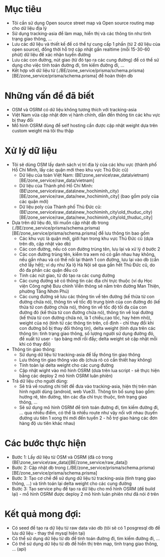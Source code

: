 # Mục tiêu
- Tôi cần sử dụng Open source street map và Open source routing map cho dữ liệu địa lý
- Sử dụng tracking-asia để làm map, hiển thị và các thông tin như tình trạng giao thông, ...
- Lưu các dữ liệu và thiết kế để có thể tự cung cấp 1 phần (từ 2 dữ liệu của open source), đồng thời hỗ trợ cập nhật gần realtime (mỗi 15-30-60 phút) dữ liệu để xác nhận tuyến đường
- Lưu các con đường, nút giao (từ đó tạo ra các cung đường) để có thể sử dụng cho việc tính toán đường đi, tìm kiếm đường đi, ...
- Kết hợp với dữ liệu từ (./BE/zone_service/prisma/schema.prisma)[BE/zone_service/prisma/schema.prisma] để hoàn thiện db

# Những vấn đề đã biết
- OSM và OSRM có dữ liệu không tương thích với tracking-asia
- Việt Nam vừa cập nhật đơn vị hành chính, dẫn đến thông tin các khu vực bị thay đổi
- Mồ hình OSRM dùng để self hosting cần được cập nhật weight dựa trên custom weight mà tôi thu thập

# Xử lý dữ liệu
- Tôi sẽ dùng OSM lấy danh sách vị trí địa lý của các khu vực (thành phố Hồ Chí Minh, lấy các quận mới theo khu vực Thủ Đức cũ)
    - Dữ liệu của toàn Việt Nam: (BE\zone_service\raw_data\vietnam)[BE/zone_service/raw_data/vietnam]
    - Dữ liệu của Thành phố Hồ Chí Minh: (BE\zone_service\raw_data\new_hochiminh_city)[BE/zone_service/raw_data/new_hochiminh_city] (bao gồm poly của các quận mới)
    - Dữ liệu poly của Thành phố Thủ Đức cũ: (BE\zone_service\raw_data\new_hochiminh_city\old_thuduc_city)[BE/zone_service/raw_data/new_hochiminh_city/old_thuduc_city]
- Dựa trên dữ liệu đó, tôi muốn cập nhật db trong (./BE/zone_service/prisma/schema.prisma)[BE/zone_service/prisma/schema.prisma] để lưu thông tin bao gồm
    - Các khu vực là quận mới, giới hạn trong khu vực Thủ Đức cũ (dựa trên db, cập nhật vào db)
    - Các con đường, nếu có con đường trùng tên, lưu lại và xử lý ở bước 2
    - Các con đường trùng tên, kiểm tra xem nó có gần nhau hay không, nếu gần nhau và có thể nối lại thành 1 con đường, lưu lại vào db (cần chờ lấy hết); ví dụ như Xa lộ Hà Nội sẽ qua gần hết Thủ Đức cũ, do đó đa phần các quận đều có
    - Tính các nút giao, từ đó tạo ra các cung đường
    - Các cung đường sẽ có thông tin các địa chỉ trực thuộc (ví dụ Học viện Công nghệ Bưu chính Viễn thông sẽ nằm trên đường Man Thiện, phường Tăng Nhơn Phú)
    - Các cung đường sẽ lưu các thông tin về tên đường (kế thừa từ con đường chứa nó), thông tin về tốc độ trung bình của con đường đó (kế thừa từ con đường chứa nó), thông tin về tốc độ tối đa của con đường đó (kế thừa từ con đường chứa nó), thông tin về loại đường (kế thừa từ con đường chứa nó, là 1 chiều,cao tốc, hay hẻm nhỏ), weight của nó (tính từ các thông tin trên, cố định - chỉ thay đổi khi con đường bố bị thay đổi thông tin), delta weight (tính dựa trên các thông tin: tình trạng giao thông, số lượng người sử dụng đường đó, đề xuất từ user - tạo bảng mới rồi đấy; delta weight sẽ cập nhật mỗi khi có thay đổi)
- Thông tin giao thông: 
    - Sử dụng dữ liệu từ tracking-asia để lấy thông tin giao thông
    - Lưu thông tin giao thông vào db (chưa rõ có cần thiết hay không)
    - Tính toàn lại delta weight cho các cung đường
    - Cập nhật wight vào mô hình OSRM (dưa trên lua script - sẽ thực hiện bằng các deploy 2 mô hình OSRM luân phiên)
- Trả dữ liệu cho người dùng:
    - Sẽ trả về routing chi tiết để đưa vào tracking-asia, hiện thị trên màn hình người dùng (android, web Vue3). Thông tin bố sung bao gồm: hướng rẽ, tên đường, tên các địa chỉ trực thuộc, tình trạng giao thông, ...
    - Sẽ sử dụng mô hình OSRM để tính toán đường đi, tìm kiếm đường đi, ... qua nhiều điểm, có thể là nhiều route như vậy nối với nhau (tuyến đường ưu tiên 1 xong thì mới đến tuyến 2 - hỗ trợ giao hàng các đơn hàng độ ưu tiên khác nhau)

# Các bước thực hiện
- Bước 1: Lấy dữ liệu từ OSM và OSRM (đã có trong (BE\zone_service\raw_data)[BE/zone_service/raw_data])
- Bước 2: Cập nhật db trong (./BE/zone_service/prisma/schema.prisma)[BE/zone_service/prisma/schema.prisma]
- Bước 3: Tạo cơ chế để sử dụng dữ liệu từ tracking-asia (tình trạng giao thông, ...) và tính toán lại delta weight cho các cung đường
- Bước 3: Tạo service phụ để tạo ra dữ liệu cho mồ hình OSRM (để build lại) - mồ hình OSRM được deploy 2 mô hình luân phiên như đã nói ở trên

# Kết quả mong đợi:
- Có seed để tạo ra dữ liệu từ raw data vào db (tôi sẽ có 1 posgresql db để lưu dữ liệu - thay thế mysql hiện tại)
- Có thể sử dụng dữ liệu từ db để tính toán đường đi, tìm kiếm đường đi, ...
- Có thể sử dụng dữ liệu từ db để hiển thị trên map, tình trạng giao thông, ... (api)
